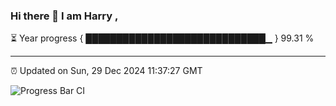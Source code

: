 ### Hi there 👋 I am Harry , 

⏳ Year progress { █████████████████████████████▁ } 99.31 %

---

⏰ Updated on Sun, 29 Dec 2024 11:37:27 GMT

![Progress Bar CI](https://github.com/duykhang68/duykhang68/workflows/Progress%20Bar%20CI/badge.svg)
